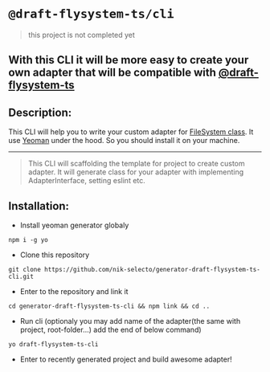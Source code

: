 # `@draft-flysystem-ts/cli`
> this project is not completed yet

## With this CLI it will be more easy to create your own adapter that will be compatible with [@draft-flysystem-ts](https://nik-selecto.github.io/draft-flysystem-ts)

## Description:
This CLI will help you to write your custom adapter for [FileSystem class](https://nik-selecto.github.io/draft-flysystem-ts/packages/flysystem). It use [Yeoman](https://yeoman.io) under the hood. So you should install it on your machine.

---
> This CLI will scaffolding the template for project to create custom adapter. It will generate class for your adapter with implementing AdapterInterface, setting eslint etc.

## Installation:
* Install yeoman generator globaly
```
npm i -g yo
```
* Clone this repository
```
git clone https://github.com/nik-selecto/generator-draft-flysystem-ts-cli.git
```
* Enter to the repository and link it
```
cd generator-draft-flysystem-ts-cli && npm link && cd ..
```
* Run cli (optionaly you may add name of the adapter(the same with project, root-folder...) add the end of below command)
```
yo draft-flysystem-ts-cli
```
* Enter to recently generated project and build awesome adapter!
